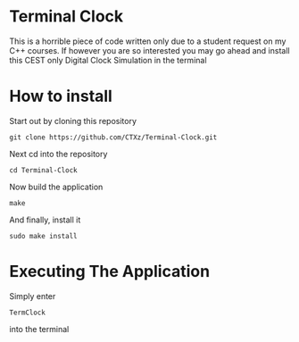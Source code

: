 # Terminal Clock

This is a horrible piece of code written only due to a student request on my C++ courses. If however you are so interested you may go ahead and install this CEST only Digital Clock Simulation in the terminal

# How to install

Start out by cloning this repository

```
git clone https://github.com/CTXz/Terminal-Clock.git
```

Next cd into the repository

```
cd Terminal-Clock
```

Now build the application
```
make
```

And finally, install it
```
sudo make install
```

# Executing The Application

Simply enter

```
TermClock 
```
into the terminal
